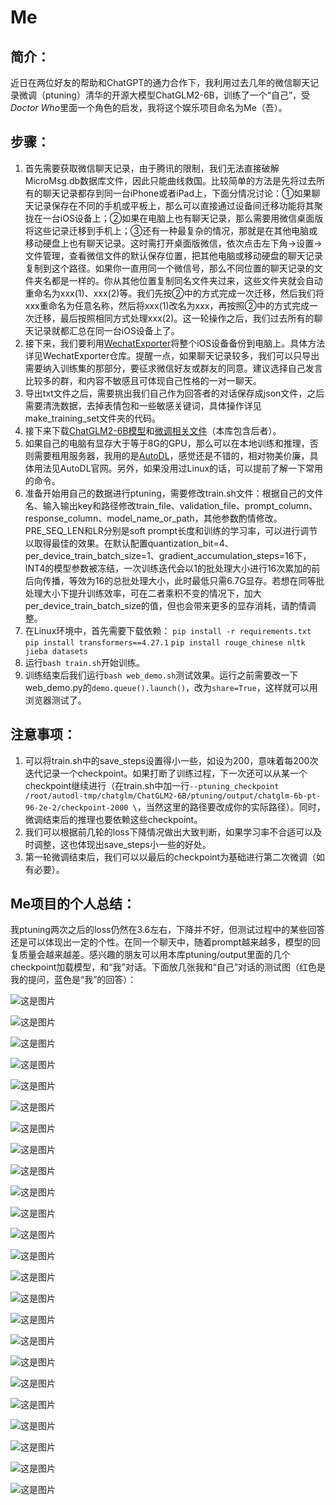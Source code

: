 # Me

## 简介：
近日在两位好友的帮助和ChatGPT的通力合作下，我利用过去几年的微信聊天记录微调（ptuning）清华的开源大模型ChatGLM2-6B，训练了一个“自己”，受*Doctor Who*里面一个角色的启发，我将这个娱乐项目命名为Me（吾）。

## 步骤：
1. 首先需要获取微信聊天记录，由于腾讯的限制，我们无法直接破解MicroMsg.db数据库文件，因此只能曲线救国。比较简单的方法是先将过去所有的聊天记录都存到同一台iPhone或者iPad上，下面分情况讨论：①如果聊天记录保存在不同的手机或平板上，那么可以直接通过设备间迁移功能将其聚拢在一台iOS设备上；②如果在电脑上也有聊天记录，那么需要用微信桌面版将这些记录迁移到手机上；③还有一种最复杂的情况，那就是在其他电脑或移动硬盘上也有聊天记录。这时需打开桌面版微信，依次点击左下角→设置→文件管理，查看微信文件的默认保存位置，把其他电脑或移动硬盘的聊天记录复制到这个路径。如果你一直用同一个微信号，那么不同位置的聊天记录的文件夹名都是一样的。你从其他位置复制同名文件夹过来，这些文件夹就会自动重命名为xxx(1)、xxx(2)等。我们先按②中的方式完成一次迁移，然后我们将xxx重命名为任意名称，然后将xxx(1)改名为xxx，再按照②中的方式完成一次迁移，最后按照相同方式处理xxx(2)。这一轮操作之后，我们过去所有的聊天记录就都汇总在同一台iOS设备上了。
2. 接下来，我们要利用[WechatExporter](https://github.com/BlueMatthew/WechatExporter)将整个iOS设备备份到电脑上。具体方法详见WechatExporter仓库。提醒一点，如果聊天记录较多，我们可以只导出需要纳入训练集的那部分，要征求微信好友或群友的同意。建议选择自己发言比较多的群，和内容不敏感且可体现自己性格的一对一聊天。
3. 导出txt文件之后，需要挑出我们自己作为回答者的对话保存成json文件，之后需要清洗数据，去掉表情包和一些敏感关键词，具体操作详见make_training_set文件夹的代码。
4. 接下来下载[ChatGLM2-6B模型](https://huggingface.co/THUDM/chatglm2-6b/tree/main)和[微调相关文件](https://github.com/THUDM/ChatGLM2-6B/tree/main)（本库包含后者）。
5. 如果自己的电脑有显存大于等于8G的GPU，那么可以在本地训练和推理，否则需要租用服务器，我用的是[AutoDL](https://www.autodl.com/home)，感觉还是不错的，相对物美价廉，具体用法见AutoDL官网。另外，如果没用过Linux的话，可以提前了解一下常用的命令。
6. 准备开始用自己的数据进行ptuning，需要修改train.sh文件：根据自己的文件名、输入输出key和路径修改train_file、validation_file、prompt_column、response_column、model_name_or_path，其他参数酌情修改。PRE_SEQ_LEN和LR分别是soft prompt长度和训练的学习率，可以进行调节以取得最佳的效果。在默认配置quantization_bit=4、per_device_train_batch_size=1、gradient_accumulation_steps=16下，INT4的模型参数被冻结，一次训练迭代会以1的批处理大小进行16次累加的前后向传播，等效为16的总批处理大小，此时最低只需6.7G显存。若想在同等批处理大小下提升训练效率，可在二者乘积不变的情况下，加大per_device_train_batch_size的值，但也会带来更多的显存消耗，请酌情调整。
7. 在Linux环境中，首先需要下载依赖：
   `pip install -r requirements.txt`
   `pip install transformers==4.27.1`
   `pip install rouge_chinese nltk jieba datasets`
8. 运行`bash train.sh`开始训练。
9. 训练结束后我们运行`bash web_demo.sh`测试效果。运行之前需要改一下web_demo.py的`demo.queue().launch()`，改为`share=True`，这样就可以用浏览器测试了。

## 注意事项：
1. 可以将train.sh中的save_steps设置得小一些，如设为200，意味着每200次迭代记录一个checkpoint。如果打断了训练过程，下一次还可以从某一个checkpoint继续进行（在train.sh中加一行`--ptuning_checkpoint /root/autodl-tmp/chatglm/ChatGLM2-6B/ptuning/output/chatglm-6b-pt-96-2e-2/checkpoint-2000 \`，当然这里的路径要改成你的实际路径）。同时，微调结束后的推理也要依赖这些checkpoint。
2. 我们可以根据前几轮的loss下降情况做出大致判断，如果学习率不合适可以及时调整，这也体现出save_steps小一些的好处。
3. 第一轮微调结束后，我们可以以最后的checkpoint为基础进行第二次微调（如有必要）。

## Me项目的个人总结：
我ptuning两次之后的loss仍然在3.6左右，下降并不好，但测试过程中的某些回答还是可以体现出一定的个性。在同一个聊天中，随着prompt越来越多，模型的回复质量会越来越差。感兴趣的朋友可以用本库ptuning/output里面的几个checkpoint加载模型，和“我”对话。下面放几张我和“自己”对话的测试图（红色是我的提问，蓝色是“我”的回答）：

![这是图片](/test/微信截图_20230810225705.png)

![这是图片](/test/微信截图_20230810230903.png)

![这是图片](/test/微信截图_20230810230919.png)

![这是图片](/test/微信截图_20230810231009.png)

![这是图片](/test/微信截图_20230810231026.png)

![这是图片](/test/微信截图_20230810231124.png)

![这是图片](/test/微信截图_20230810231135.png)

![这是图片](/test/微信截图_20230810231146.png)

![这是图片](/test/微信截图_20230810231156.png)

![这是图片](/test/微信截图_20230810231212.png)

![这是图片](/test/微信截图_20230810231222.png)

![这是图片](/test/微信截图_20230810231250.png)

![这是图片](/test/微信截图_20230810231300.png)

![这是图片](/test/微信截图_20230810231324.png)

![这是图片](/test/微信图片_20230808204816.png)

![这是图片](/test/微信图片_20230808205124.png)

![这是图片](/test/微信图片_20230808205312.png)

![这是图片](/test/微信图片_20230808205826.png)

![这是图片](/test/微信图片_20230808205916.png)

![这是图片](/test/微信图片_20230810010721.png)

![这是图片](/test/微信图片_20230810013156.png)

![这是图片](/test/微信图片_20230810014713.png)

![这是图片](/test/微信图片_20230810014812.png)

![这是图片](/test/微信图片_20230810014908.png)
